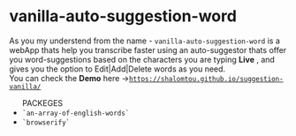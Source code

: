 # vanilla-auto-suggestion-word
As you my understend from the name - <code>vanilla-auto-suggestion-word</code> is a webApp thats help you transcribe faster using an  auto-suggestor thats offer you word-suggestions based on the characters you are typing <strong>Live</strong> , and gives you the option to Edit|Add|Delete words as you need.<br>
You can check the <strong>Demo</strong> here -><code>https://shalomtou.github.io/suggestion-vanilla/</code>
<br>
<ul> PACKEGES 
<li><code>`an-array-of-english-words`</code></li>
<li><code>`browserify`</code></li>
</ul>
<br>
